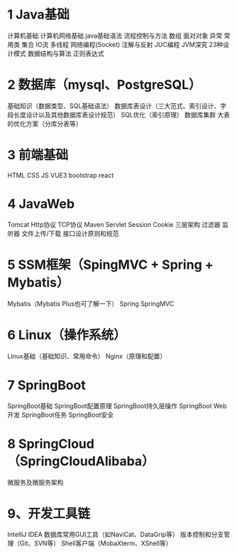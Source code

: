 # 1 Java基础

计算机基础
计算机网络基础
java基础语法
流程控制与方法
数组
面对对象
异常
常用类
集合
IO流
多线程
网络编程(Socket)
注解与反射
JUC编程
JVM深究
23种设计模式
数据结构与算法
正则表达式

# 2 数据库（mysql、PostgreSQL）

基础知识（数据类型、SQL基础语法）
数据库表设计（三大范式、索引设计、字段长度设计以及其他数据库表设计规范）
SQL优化（索引原理）
数据库集群
大表的优化方案（分库分表等）

# 3 前端基础

HTML
CSS
JS
VUE3
bootstrap
react

# 4 JavaWeb

Tomcat
Http协议
TCP协议
Maven
Servlet
Session
Cookie
三层架构
过滤器
监听器
文件上传/下载
接口设计原则和规范

# 5 SSM框架（SpingMVC + Spring + Mybatis）

Mybatis（Mybatis Plus也可了解一下）
Spring
SpringMVC

# 6 Linux（操作系统）

Linux基础（基础知识、常用命令）
Nginx（原理和配置）

# 7 SpringBoot

SpringBoot基础
SpringBoot配置原理
SpringBoot持久层操作
SpringBoot Web开发
SpringBoot任务
SpringBoot安全

# 8 SpringCloud（SpringCloudAlibaba）

微服务及微服务架构

# 9、开发工具链
IntelliJ IDEA
数据库常用GUI工具（如NaviCat、DataGrip等）
版本控制和分支管理（Git、SVN等）
Shell客户端（MobaXterm、XShell等）
